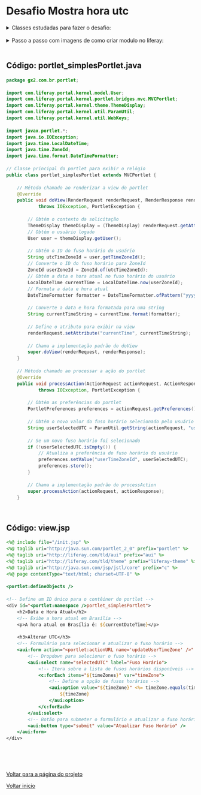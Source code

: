 # Desafio Mostra hora utc

<details>
    <summary> Classes estudadas para fazer o desafio:</summary>

Para desenvolver um portlet no Liferay que exiba a data e hora atuais e permita ao usuário configurar o UTC, é fundamental compreender algumas classes e conceitos essenciais. Abaixo, esta a lista dessas classes, acompanhadas de exemplos simples de uso:

1. **`MVCPortlet`**:
    - Esta é uma classe base que simplifica o desenvolvimento de portlets seguindo o padrão MVC (Model-View-Controller). Ela herda da classe `GenericPortlet` e adiciona suporte para ações e navegação entre visualizações.
    
    ```java
    public class MeuPortlet extends MVCPortlet {
        // Métodos e funcionalidades específicos do portlet
    }
    ```
    
<br>

2. **`ThemeDisplay`**:
    - Esta classe fornece informações sobre o contexto da solicitação, incluindo detalhes sobre o usuário logado, a comunidade, o layout e outros aspectos relacionados ao portal.
    
    ```java
    ThemeDisplay themeDisplay = (ThemeDisplay) renderRequest.getAttribute(WebKeys.THEME_DISPLAY);
    long userId = themeDisplay.getUserId();
    ```

<br>

3. **`User`**:
    - Representa o usuário no sistema. É usado para obter e atualizar informações relacionadas ao usuário, como preferências e fusos horários.
    
    ```java
    User user = UserLocalServiceUtil.getUser(userId);
    String emailAddress = user.getEmailAddress();
    ```

<br>

4. **`UserLocalServiceUtil`**:
    - Esta classe fornece métodos utilitários para acessar e manipular objetos `User`, utilizados para recuperar e atualizar informações do usuário.
    
    ```java
    User user = UserLocalServiceUtil.getUser(userId);
    ```

<br>

5. **`PortletPreferences`**:
    - Utilizada para armazenar e recuperar preferências específicas do portlet. As preferências são persistentes entre sessões do usuário e reinicializações do portal.
    
    ```java
    PortletPreferences preferences = renderRequest.getPreferences();
    String preferredLanguage = preferences.getValue("preferredLanguage", "en_US");
    ```

<br>

6. **`TimeZoneUtil`**:
    - Esta classe oferece métodos utilitários para lidar com fusos horários. É útil para obter o fuso horário padrão do servidor e converter IDs de fusos horários.
    
    ```java
    TimeZone defaultTimeZone = TimeZoneUtil.getDefault();
    String defaultTimeZoneId = defaultTimeZone.getID();
    ```

<br>

7. **`ZoneId` e `ZonedDateTime`**:
    - Estas são classes da API de data e hora do Java 8, que permitem manipular e formatar datas e horas em fusos horários específicos.
    
    ```java
    ZoneId zoneId = ZoneId.systemDefault();
    ZonedDateTime zonedDateTime = ZonedDateTime.now(zoneId);
    ```

<br>

8. **Java 8 Date/Time API**:
    - A API de data e hora do Java 8 (`java.time`) é usada para manipular datas e horas de forma mais moderna e eficiente.
    - As classes `LocalDateTime`, `ZoneId` e `DateTimeFormatter` são usadas para obter e formatar a data e hora atual de acordo com o fuso horário do usuário.
    
    **Exemplo de manipulação de data e hora em Java 8:**
    
    ```java
    LocalDateTime currentTime = LocalDateTime.now();
    DateTimeFormatter formatter = DateTimeFormatter.ofPattern("yyyy-MM-dd HH:mm:ss");
    String formattedDateTime = currentTime.format(formatter);
    ```

<br>

9. **JSP e Taglibs (`portlet`, `aui`, `c`)**:
    - O JSP é usado para criar a interface do usuário do portlet. As Taglibs como `portlet`, `aui` (AlloyUI) e `c` (JSTL) são utilizadas para integrar funcionalidades específicas do Liferay e Java EE.
    
    ```
    <aui:button type="submit" value="Enviar" />
    ```

</details>

<br>

<details>
    <summary>Passo a passo com imagens de como criar modulo no liferay: </summary>

### Tutorial em imagem:

<img src="/Conteudo_rockets/Desafio1/2/0 - Criação do modulo.jpg" alt="Minha imagem de exemplo"> 
 
<img src="/Conteudo_rockets/Desafio1/2/1 - Criação do modulo passo 1.jpg" alt="Minha imagem de exemplo">

<img src="/Conteudo_rockets/Desafio1/2/2 - Criação do modulo passo 2.jpg" alt="Minha imagem de exemplo">

<img src="/Conteudo_rockets/Desafio1/2/3 - Criação do modulo passo 3.jpg" alt="Minha imagem de exemplo">

<img src="/Conteudo_rockets/Desafio1/2/4 - Fazer o build da classe.jpg" alt="Minha imagem de exemplo">

</details>

<br>

## Código: portlet_simplesPortlet.java

```java
package gx2.com.br.portlet;

import com.liferay.portal.kernel.model.User;
import com.liferay.portal.kernel.portlet.bridges.mvc.MVCPortlet;
import com.liferay.portal.kernel.theme.ThemeDisplay;
import com.liferay.portal.kernel.util.ParamUtil;
import com.liferay.portal.kernel.util.WebKeys;

import javax.portlet.*;
import java.io.IOException;
import java.time.LocalDateTime;
import java.time.ZoneId;
import java.time.format.DateTimeFormatter;

// Classe principal do portlet para exibir o relógio
public class portlet_simplesPortlet extends MVCPortlet {

	// Método chamado ao renderizar a view do portlet
	@Override
	public void doView(RenderRequest renderRequest, RenderResponse renderResponse)
			throws IOException, PortletException {

		// Obtém o contexto da solicitação
		ThemeDisplay themeDisplay = (ThemeDisplay) renderRequest.getAttribute(WebKeys.THEME_DISPLAY);
		// Obtém o usuário logado
		User user = themeDisplay.getUser();

		// Obtém o ID do fuso horário do usuário
		String utcTimeZoneId = user.getTimeZoneId();
		// Converte o ID do fuso horário para ZoneId
		ZoneId userZoneId = ZoneId.of(utcTimeZoneId);
		// Obtém a data e hora atual no fuso horário do usuário
		LocalDateTime currentTime = LocalDateTime.now(userZoneId);
		// Formata a data e hora atual
		DateTimeFormatter formatter = DateTimeFormatter.ofPattern("yyyy-MM-dd HH:mm:ss");

		// Converte a data e hora formatada para uma string
		String currentTimeString = currentTime.format(formatter);

		// Define o atributo para exibir na view
		renderRequest.setAttribute("currentTime", currentTimeString);

		// Chama a implementação padrão do doView
		super.doView(renderRequest, renderResponse);
	}

	// Método chamado ao processar a ação do portlet
	@Override
	public void processAction(ActionRequest actionRequest, ActionResponse actionResponse)
			throws IOException, PortletException {

		// Obtém as preferências do portlet
		PortletPreferences preferences = actionRequest.getPreferences();

		// Obtém o novo valor do fuso horário selecionado pelo usuário
		String userSelectedUTC = ParamUtil.getString(actionRequest, "userSelectedUTC", "");

		// Se um novo fuso horário foi selecionado
		if (!userSelectedUTC.isEmpty()) {
			// Atualiza a preferência de fuso horário do usuário
			preferences.setValue("userTimeZoneId", userSelectedUTC);
			preferences.store();
		}

		// Chama a implementação padrão do processAction
		super.processAction(actionRequest, actionResponse);
	}

```

<br>

## Código: view.jsp

```jsp
<%@ include file="/init.jsp" %>
<%@ taglib uri="http://java.sun.com/portlet_2_0" prefix="portlet" %>
<%@ taglib uri="http://liferay.com/tld/aui" prefix="aui" %>
<%@ taglib uri="http://liferay.com/tld/theme" prefix="liferay-theme" %>
<%@ taglib uri="http://java.sun.com/jsp/jstl/core" prefix="c" %>
<%@ page contentType="text/html; charset=UTF-8" %>

<portlet:defineObjects />

<!-- Define um ID único para o contêiner do portlet -->
<div id="<portlet:namespace />portlet_simplesPortlet">
    <h2>Data e Hora Atual</h2>
    <!-- Exibe a hora atual em Brasília -->
    <p>A hora atual em Brasília é: ${currentDateTime}</p>

    <h3>Alterar UTC</h3>
    <!-- Formulário para selecionar e atualizar o fuso horário -->
    <aui:form action="<portlet:actionURL name='updateUserTimeZone' />" method="post">
        <!-- Dropdown para selecionar o fuso horário -->
        <aui:select name="selectedUTC" label="Fuso Horário">
            <!-- Itera sobre a lista de fusos horários disponíveis -->
            <c:forEach items="${timeZones}" var="timeZone">
                <!-- Define a opção de fusos horários -->
                <aui:option value="${timeZone}" <%= timeZone.equals(timeZoneId) ? "selected" : "" %>>
                    ${timeZone}
                </aui:option>
            </c:forEach>
        </aui:select>
        <!-- Botão para submeter o formulário e atualizar o fuso horário -->
        <aui:button type="submit" value="Atualizar Fuso Horário" />
    </aui:form>
</div>

```

<br>
<br>
<br>

[Voltar para a página do projeto](/Conteudo_rockets/Desafio1/Desafio1.md) <br>

[Voltar inicio](/README.md)